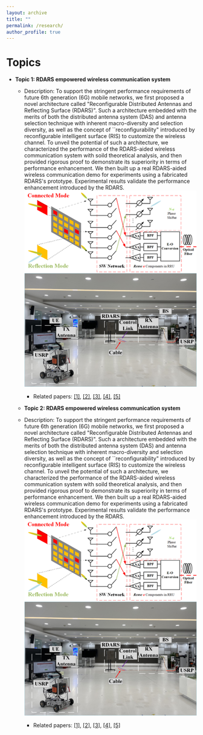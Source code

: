 ```yaml
---
layout: archive
title: ""
permalink: /research/
author_profile: true
---
```



Topics
======
  * **Topic 1: RDARS empowered wireless communication system**
     * Description: To support the stringent performance requirements of future 6th generation (6G) mobile networks, we first proposed a novel architecture called "Reconfigurable Distributed Antennas and Reflecting Surface (RDARS)". Such a architecture embedded with the merits of both the distributed antenna system (DAS) and antenna selection technique with inherent macro-diversity and selection diversity, as well as the concept of ``reconfigurability" introduced by reconfigurable intelligent surface (RIS) to customize the wireless channel. To unveil the potential of such a architecture, we characterized the performance of the RDARS-aided wireless communication system with soild theoretical analysis, and then provided rigorous proof to demonstrate its superiority in terms of performance enhancement. We then built up a real RDARS-aided wireless communication demo for experiments using a fabricated RDARS's prototype. Experimental results validate the performance enhancement introduced by the RDARS.
                            ![RDARS_Architecture](/files/RDARS_Architecture.png "RDARS")
                            ![Scenario](/files/Scenario.png "Scenario")
       * Related papers: [[1]](https://arxiv.org/abs/2303.06950), [[2]](https://arxiv.org/abs/2312.08753), [[3]](https://arxiv.org/abs/2401.11205), [[4]](https://arxiv.org/abs/2401.05182), [[5]](https://ieeexplore.ieee.org/abstract/document/10233300)
      
    * **Topic 2: RDARS empowered wireless communication system**
     * Description: To support the stringent performance requirements of future 6th generation (6G) mobile networks, we first proposed a novel architecture called "Reconfigurable Distributed Antennas and Reflecting Surface (RDARS)". Such a architecture embedded with the merits of both the distributed antenna system (DAS) and antenna selection technique with inherent macro-diversity and selection diversity, as well as the concept of ``reconfigurability" introduced by reconfigurable intelligent surface (RIS) to customize the wireless channel. To unveil the potential of such a architecture, we characterized the performance of the RDARS-aided wireless communication system with soild theoretical analysis, and then provided rigorous proof to demonstrate its superiority in terms of performance enhancement. We then built up a real RDARS-aided wireless communication demo for experiments using a fabricated RDARS's prototype. Experimental results validate the performance enhancement introduced by the RDARS.
                            ![RDARS_Architecture](/files/RDARS_Architecture.png "RDARS")
                            ![Scenario](/files/Scenario.png "Scenario")
       * Related papers: [[1]](https://arxiv.org/abs/2303.06950), [[2]](https://arxiv.org/abs/2312.08753), [[3]](https://arxiv.org/abs/2401.11205), [[4]](https://arxiv.org/abs/2401.05182), [[5]](https://ieeexplore.ieee.org/abstract/document/10233300)  
